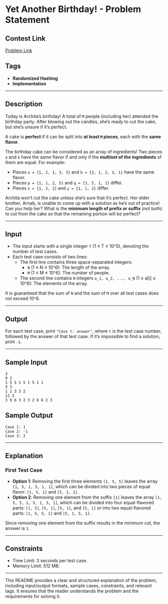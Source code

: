 # Yet Another Birthday! - Problem Statement

## Contest Link
[Problem Link](https://toph.co/contests/training/rxbqtb6)

## Tags
- **Randomized Hashing**
- **Implementation**

---

## Description

Today is Archita’s birthday! A total of `M` people (including her) attended the birthday party. After blowing out the candles, she’s ready to cut the cake, but she’s unsure if it’s perfect.

A cake is **perfect** if it can be split into **at least `M` pieces**, each with the **same flavor**.

The birthday cake can be considered as an array of ingredients! Two pieces `a` and `b` have the same flavor if and only if the **multiset of the ingredients** of them are equal. For example:
- Pieces `a = {1, 2, 1, 3, 3}` and `b = {3, 1, 2, 3, 1}` have the same flavor.
- Pieces `p = {1, 1, 2, 5}` and `q = {3, 5, 1, 1}` differ.
- Pieces `x = {1, 2, 2}` and `y = {1, 1, 2}` differ.

Archita won’t cut the cake unless she’s sure that it’s perfect. Her elder brother, Arnab, is unable to come up with a solution as he’s out of practice! Can you help her? What is the **minimum length of prefix or suffix** (not both) to cut from the cake so that the remaining portion will be perfect?

---

## Input

- The input starts with a single integer `T` (1 ≤ T ≤ 10^5), denoting the number of test cases.
- Each test case consists of two lines:
  - The first line contains three space-separated integers:
    - `N` (1 ≤ N ≤ 10^6): The length of the array.
    - `M` (1 ≤ M ≤ 10^6): The number of people.
  - The second line contains `N` integers `a_1, a_2, ..., a_N` (1 ≤ a[i] ≤ 10^6): The elements of the array.

It is guaranteed that the sum of `N` and the sum of `M` over all test cases does not exceed 10^6.

---

## Output

For each test case, print `"Case t: answer"`, where `t` is the test case number, followed by the answer of that test case. If it’s impossible to find a solution, print `-1`.

---

## Sample Input

```
3
9 2
1 5 5 1 5 1 5 1 1
5 3
1 2 3 3 2
11 3
3 9 6 3 2 3 2 6 6 2 3
```

## Sample Output

```
Case 1: 1
Case 2: -1
Case 3: 2
```

---

## Explanation

### First Test Case
- **Option 1**: Removing the first three elements `[1, 5, 5]` leaves the array `[1, 5, 1, 5, 1, 1]`, which can be divided into two pieces of equal flavor: `[1, 5, 1]` and `[5, 1, 1]`.
- **Option 2**: Removing one element from the suffix `[1]` leaves the array `[1, 5, 5, 1, 5, 1, 5, 1]`, which can be divided into four equal-flavored parts: `[1, 5]`, `[5, 1]`, `[5, 1]`, and `[5, 1]` or into two equal-flavored parts: `[1, 5, 5, 1]` and `[5, 1, 5, 1]`.

Since removing one element from the suffix results in the minimum cut, the answer is `1`.

---

## Constraints

- Time Limit: 3 seconds per test case.
- Memory Limit: 512 MB.

---

This README provides a clear and structured explanation of the problem, including input/output formats, sample cases, constraints, and relevant tags. It ensures that the reader understands the problem and the requirements for solving it.
